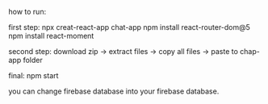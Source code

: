 how to run:

first step: npx creat-react-app chat-app
            npm install react-router-dom@5
            npm install react-moment

second step: download zip -> extract files -> copy all files -> paste to chap-app folder

final: npm start

you can change firebase database into your firebase database.

